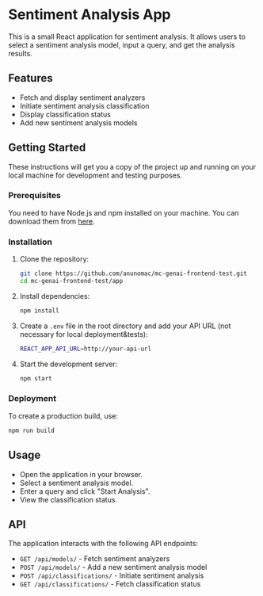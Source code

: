 # Sentiment Analysis App  
  
This is a small React application for sentiment analysis. It allows users to select a sentiment analysis model, input a query, and get the analysis results.  
  
## Features  
  
- Fetch and display sentiment analyzers  
- Initiate sentiment analysis classification
- Display classification status  
- Add new sentiment analysis models  
  
## Getting Started  
  
These instructions will get you a copy of the project up and running on your local machine for development and testing purposes.  
  
### Prerequisites  
  
You need to have Node.js and npm installed on your machine. You can download them from [here](https://nodejs.org/).  
  
### Installation  
  
1. Clone the repository:  
    ```sh  
    git clone https://github.com/anunomac/mc-genai-frontend-test.git  
    cd mc-genai-frontend-test/app
    ```  
  
2. Install dependencies:  
    ```sh  
    npm install  
    ```  
  
3. Create a `.env` file in the root directory and add your API URL (not necessary for local deployment&tests):  
    ```sh  
    REACT_APP_API_URL=http://your-api-url  
    ```  
  
4. Start the development server:  
    ```sh  
    npm start  
    ```  
  
### Deployment  
  
To create a production build, use:  
```sh  
npm run build  
```  
  
## Usage  
  
- Open the application in your browser.  
- Select a sentiment analysis model.  
- Enter a query and click "Start Analysis".  
- View the classification status.  
  
## API  
  
The application interacts with the following API endpoints:  
  
- `GET /api/models/` - Fetch sentiment analyzers  
- `POST /api/models/` - Add a new sentiment analysis model  
- `POST /api/classifications/` - Initiate sentiment analysis  
- `GET /api/classifications/` - Fetch classification status  
  
